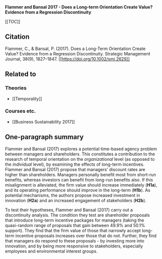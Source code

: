 **Flammer and Bansal 2017 - Does a Long-term Orientation Create Value? Evidence from a Regression Discontinuity**

[[_TOC_]]

## Citation
Flammer, C., & Bansal, P. (2017). Does a Long-Term Orientation Create Value? Evidence from a Regression Discontinuity. Strategic Management Journal, 38(9), 1827–1847. [[https://doi.org/10.1002/smj.2629]]

## Related to

### Theories
* [[Temporality]]

### Courses etc.
* [[Business Sustainability 2017]]

## One-paragraph summary
Flammer and Bansal (2017) explores a potential time-based agency problem between managers and shareholders. This constitutes a contribution to the research of temporal orientation on the *organizational* level (as opposed to the *individual* level), by examining the effects of long-term incentives. Flammer and Bansal (2017) propose that managers' discount rates are higher than shareholders. Managers personally benefit most from short-run benefits, whereas investors can benefit from long-run benefits also. If this misalignment is alleviated, the firm value should increase immediately (**H1a**), and its operating performance should improve in the long-term (**H1b**). As potential mechanisms, the authors propose increased investment in innovation (**H2a**) and an increased engagement of stakeholders (**H2b**).

To test their hypotheses, Flammer and Bansal (2017) carry out a discontinuity analysis. The condition they test are shareholder proposals that introduce long-term incentive packages for managers (taking the quasi-random range of proposals that gain between 49.9% and 50.1% support). They find that the firm value of those that narrowly accept long-term incentive proposals increases over those that do not. Further, they find that managers do respond to these proposals - by investing more into innovation, and by being more responsive to stakeholders, especially employees and environmental interest groups.